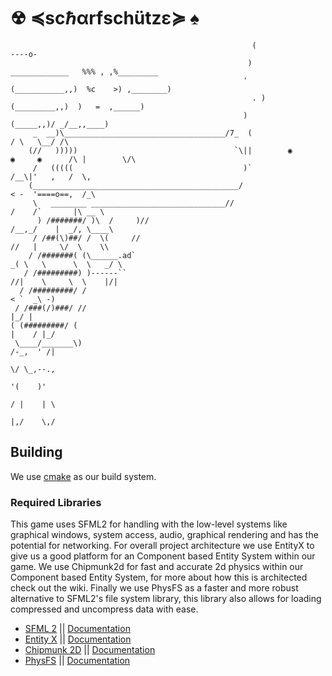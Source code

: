 # ☢ ≼ѕcℏαrfѕchützε≽ ♠
```
                                                      (                                   ----o-   
                                                     )                   _____________   %%% , ,%_________
                                                    '                    (___________,,)  %c    >) ,________)
                                                      . )                   (_________,,)  )   =  ,______)
                                                    )                           (_____,,)/ _/__,,____)
     _  __)\____________________________________/7_  (                              / \   \__/ /\
    (//   )))))                                   `\||        ◉       ◉     ◉      /\ |        \/\
     /   (((((                                      )`                            /__\|'   ,   /  \,
    (______________________________________________/                             < -  '====o==,  /_\
     \   ________ ______________________________//                              /    /`       |\ __ \
      ) /#######/ )\  /     )//                                                /__,_/    |  _/, \____\
     / /##(\)##/ /  \(     //                                                     //   |     \/  \    \\
    / /#######( (\______.ad`                                                    _( \   \      \  \   _/ \
   / /#########) )------``                                                        //|    \     \  \    |/|
  / /#########/ /                                                                         < `  _\ -)
 / /###(/)###/ //                                                                           |_/ |
( (#########/ (                                                                          |    / |_/
 \____/_______\)                                                                       /-_,  ' /|
                                                                                          \/ \_,--.,
                                                                                        '(    )'
                                                                                       / |    | \
                                                                                       |,/    \,/ 
```
## Building
We use [cmake](https://www.cs.swarthmore.edu/~adanner/tips/cmake.php) as our build system.

### Required Libraries
This game uses SFML2 for handling with the low-level systems like graphical windows, system access, audio, graphical rendering and has the potential for networking. For overall project architecture we use EntityX to give us a good platform for an Component based Entity System within our game. We use Chipmunk2d for fast and accurate 2d physics within our Component based Entity System, for more about how this is architected check out the wiki. Finally we use PhysFS as a faster and more robust alternative to SFML2's file system library, this library also allows for loading compressed and uncompress data with ease.


* [SFML 2](https://github.com/SFML/SFML) || [Documentation](https://www.sfml-dev.org/documentation/2.4.2/)
* [Entity X](https://github.com/alecthomas/entityx) || [Documentation](https://github.com/alecthomas/entityx/blob/master/README.md)
* [Chipmunk 2D](https://chipmunk-physics.net) || [Documentation](https://chipmunk-physics.net/release/ChipmunkLatest-API-Reference/)
* [PhysFS](https://icculus.org/physfs/) || [Documentation](https://icculus.org/physfs/docs/html/)

